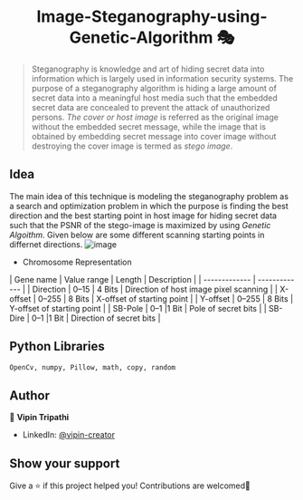 # 

<h1 align="center">Image-Steganography-using-Genetic-Algorithm 🎭</h1>

> Steganography is knowledge and art of hiding secret data into information which is largely used in information security systems. The purpose of a steganography algorithm is hiding a large amount of secret data into a meaningful host media such that the embedded secret data are concealed to prevent the attack of unauthorized persons. *The cover or host image* is referred as the original image without the embedded secret message, while the image that is obtained by embedding secret message into cover image without destroying the cover image is termed as *stego image*.

## Idea 
 The main idea of this technique is modeling the steganography problem as a search and optimization problem in which the purpose is finding the best direction and the best starting point in host image for hiding secret data such that the PSNR of the stego-image is maximized by using *Genetic Algoithm*.
Given below are some different scanning starting points in differnet directions.
 ![image](https://user-images.githubusercontent.com/59695863/169637275-13c85a99-5a73-4f25-8f00-3fae3042d27f.png)
 
 - Chromosome Representation
 
| Gene name | Value range | Length | Description |
| ------------- | ------------- |
| Direction | 0–15 | 4 Bits | Direction of host image pixel scanning |
| X-offset | 0–255 | 8 Bits | X-offset of starting point |
| Y-offset | 0–255 | 8 Bits | Y-offset of starting point |
| SB-Pole | 0–1 |1 Bit | Pole of secret bits |
| SB-Dire | 0–1 |1 Bit | Direction of secret bits |



## Python Libraries 

```sh
OpenCv, numpy, Pillow, math, copy, random
```

## Author

👤 **Vipin Tripathi**

* LinkedIn: [@vipin-creator](https://linkedin.com/in/vipin-creator)

## Show your support

Give a ⭐️ if this project helped you!
Contributions are welcomed🤗



